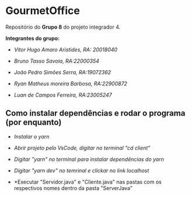 ﻿# GourmetOffice

Repositório do **Grupo 8** do projeto integrador 4.

**Integrantes do grupo:**

- *Vitor Hugo Amaro Aristides, RA: 20018040*

- *Bruno Tasso Savoia, RA:22000354*

- *João Pedro Simões Serra, RA:19072362*

- *Ryan Matheus moreira Barbosa, RA:22900872*

- *Luan de Campos Ferreira, RA:23005247*

## Como instalar dependências e rodar o programa (por enquanto)
- *Instalar o yarn*

- *Abrir projeto pelo VsCode, digitar no terminal "cd client"*

- *Digitar "yarn" no terminal para instalar dependências do yarn*

- *Digitar "yarn dev" no temrinal e clickar no link localhost*

- *Executar "Servidor.java" e "Cliente.java" nas pastas com os respectivos nomes dentro da pasta "ServerJava"
